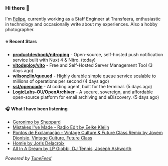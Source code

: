 ### Hi there 👋

I'm [Felipe](https://felipevm.com), currently working as a Staff Engineer at Transfeera, enthusiastic in technology and occasionally write about my experiences. Also a hobby photographer.

#### ⭐ Recent Stars
- **[productdevbook/nitroping](https://github.com/productdevbook/nitroping)** - Open-source, self-hosted push notification service built with Nuxt 4 &amp; Nitro. (today)
- **[vitodeploy/vito](https://github.com/vitodeploy/vito)** - Free and Self-Hosted  Server Management Tool (3 days ago)
- **[wilsonzlin/queued](https://github.com/wilsonzlin/queued)** - Highly durable simple queue service scalable to millions of operations per second (4 days ago)
- **[sst/opencode](https://github.com/sst/opencode)** - AI coding agent, built for the terminal. (5 days ago)
- **[LogicLabs-OU/OpenArchiver](https://github.com/LogicLabs-OU/OpenArchiver)** - A secure, sovereign, and affordable open-source platform for email archiving and eDiscovery. (5 days ago)

#### 🎧 What I have been listening
- [Geronimo by Sheppard](https://open.spotify.com/track/0qt5f5EL92o8Snzopsv0en)
- [Mistakes I&#39;ve Made - Radio Edit by Eelke Kleijn](https://open.spotify.com/track/5tkKIwo0R91Rp9ZPUilg7l)
- [Pontos de Exclamação - Vintage Culture &amp; Future Class Remix by Jovem Dionisio, Vintage Culture, Future Class](https://open.spotify.com/track/25usEf5iGk9HL0LM9VTxue)
- [Homie by Joris Delacroix](https://open.spotify.com/track/0hjwiba2gpwgq82VbiD7oS)
- [All In A Dream by LP Giobbi, DJ Tennis, Joseph Ashworth](https://open.spotify.com/track/03jQHo0HFj5onzoexiaMPI)

_Powered by [TuneFeed](https://tunefeed.app?ref=github.com)_
